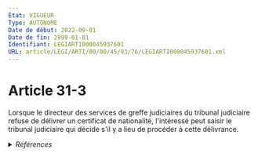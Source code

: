 ```yaml
---
État: VIGUEUR
Type: AUTONOME
Date de début: 2022-09-01
Date de fin: 2999-01-01
Identifiant: LEGIARTI000045937601
URL: article/LEGI/ARTI/00/00/45/93/76/LEGIARTI000045937601.xml
---
```


<h1>Article 31-3</h1>

Lorsque le directeur des services de greffe judiciaires du tribunal judiciaire
refuse de délivrer un certificat de nationalité, l'intéressé peut saisir le
tribunal judiciaire qui décide s'il y a lieu de procéder à cette délivrance.


<details>
  <summary><em>Références</em></summary>

  <h2>Articles faisant référence à l'article</h2>
  
  <ul>
    <li>
      <a href="https://legal.tricoteuses.fr//redirection/LEGIARTI000045933260?vers=git&vers=legifrance">Décret n° 2022-899 du 17 juin 2022 relatif au certificat de nationalité française - article 1 ENTIEREMENT_MODIF</a> MODIFIE source
    </li>
  </ul>
  
  <h2>Références faites par l'article</h2>
  
  <ul>
    <li>
      CONCORDANCE source Code de la nationalité française 151
    </li>
    <li>
      2022-06-17 MODIFIE cible <a href="https://legal.tricoteuses.fr//redirection/LEGIARTI000045933260?vers=git&vers=legifrance">Décret n° 2022-899 du 17 juin 2022 relatif au certificat de nationalité française - article 1 ENTIEREMENT_MODIF</a>
    </li>
    <li>
      2022-06-17 CITATION cible <a href="https://legal.tricoteuses.fr//redirection/LEGIARTI000045933262?vers=git&vers=legifrance">Décret n° 2022-899 du 17 juin 2022 relatif au certificat de nationalité française - article 2 ENTIEREMENT_MODIF</a>
    </li>
    <li>
      2999-01-01 CONCORDE cible <a href="https://legal.tricoteuses.fr//redirection/LEGIARTI000006524106?vers=git&vers=legifrance">Code de la nationalité française - article 151 AUTONOME ABROGE, en vigueur du 1959-03-02 au 1993-07-23</a>
    </li>
  </ul>
</details>
